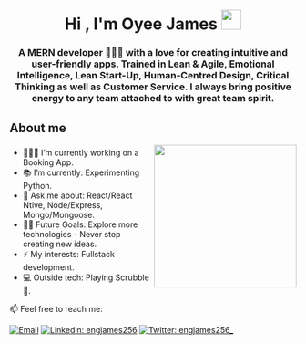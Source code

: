 <h1 align="center"><b>Hi , I'm Oyee James </b><img src="https://media.giphy.com/media/hvRJCLFzcasrR4ia7z/giphy.gif" width="35"></h1>

<h3 align="center"> A MERN developer 🧑🏽‍💻 with a love for creating intuitive and user-friendly apps. Trained in Lean & Agile, Emotional Intelligence, Lean Start-Up, Human-Centred Design, Critical Thinking as well as Customer Service. I always bring positive energy to any team attached to with great team spirit. </h3>

## **About me**
<picture> <img align="right" src="https://user-images.githubusercontent.com/97470591/211007344-adf1cb3d-93d9-447a-af88-29403126c5c1.gif" width = 250px></picture>

### 
- 🧑🏽‍💻 I’m currently working on a Booking App.
- 📚 I’m currently: Experimenting Python.
- 💬 Ask me about: React/React Ntive, Node/Express, Mongo/Mongoose.
- 💪🏼 Future Goals: Explore more technologies - Never stop creating new ideas.
- ⚡ My interests: Fullstack development.
- 💻 Outside tech: Playing Scrubble 🌴.

📫  Feel free to reach me:

[![Email](https://img.shields.io/badge/Email-engjames@gmail.com%20-blue)](mailto:engjames256@gmail.com?)
[![Linkedin: engjames256](https://img.shields.io/badge/-engjames256-blue?style=flat-square&logo=Linkedin&logoColor=white&link=https://www.linkedin.com/in/engjames256/)](https://www.linkedin.com/in/engjames256/)
[![Twitter: engjames256_](https://img.shields.io/twitter/follow/engjames256?style=social)](https://twitter.com/engjames256)

<!--
**engjames256/engjames256** is a ✨ _special_ ✨ repository because its `README.md` (this file) appears on your GitHub profile.

Here are some ideas to get you started:

- 🔭 I’m currently working on ...
- 🌱 I’m currently learning ...
- 👯 I’m looking to collaborate on ...
- 🤔 I’m looking for help with ...
- 💬 Ask me about ...
- 📫 How to reach me: ...
- 😄 Pronouns: ...
- ⚡ Fun fact: ...
-->
